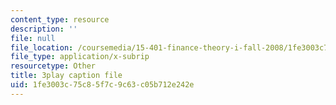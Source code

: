 ```yaml
---
content_type: resource
description: ''
file: null
file_location: /coursemedia/15-401-finance-theory-i-fall-2008/1fe3003c75c85f7c9c63c05b712e242e_JE80wLNIhjE.vtt
file_type: application/x-subrip
resourcetype: Other
title: 3play caption file
uid: 1fe3003c-75c8-5f7c-9c63-c05b712e242e
---
```

